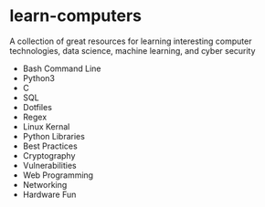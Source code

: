 # learn-computers
A collection of great resources for learning interesting computer technologies, data science, machine learning, and cyber security


 - Bash Command Line
 - Python3
 - C
 - SQL
 - Dotfiles
 - Regex
 - Linux Kernal
 - Python Libraries
 - Best Practices
 - Cryptography
 - Vulnerabilities
 - Web Programming
 - Networking
 - Hardware Fun

